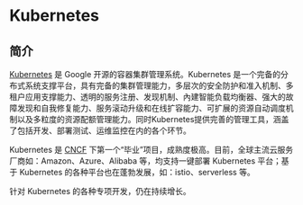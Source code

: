 # Kubernetes

## 简介

[Kubernetes](https://kubernetes.io/) 是 Google 开源的容器集群管理系统。Kubernetes 是一个完备的分布式系统支撑平台，具有完备的集群管理能力，多层次的安全防护和准入机制、多租户应用支撑能力、透明的服务注册、发现机制、內建智能负载均衡器、强大的故障发现和自我修复能力、服务滚动升级和在线扩容能力、可扩展的资源自动调度机制以及多粒度的资源配额管理能力。同时Kubernetes提供完善的管理工具，涵盖了包括开发、部署测试、运维监控在内的各个环节。

Kubernetes 是 [CNCF](https://cncf.io) 下第一个“毕业”项目，成熟度极高。目前，全球主流云服务厂商如：Amazon、Azure、Alibaba 等，均支持一键部署 Kubernetes 平台；基于 Kubernetes 的各种平台也在蓬勃发展，如：istio、serverless 等。

针对 Kubernetes 的各种专项开发，仍在持续增长。
